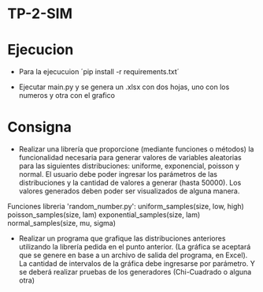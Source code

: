 # TP-2-SIM

# Ejecucion
- Para la ejecucuion
    ´pip install -r requirements.txt´

- Ejecutar main.py y se genera un .xlsx con dos hojas, uno con los numeros y otra con el grafico

# Consigna 
 - Realizar una librería que proporcione (mediante funciones o métodos) la funcionalidad necesaria
para generar valores de variables aleatorias para las siguientes distribuciones: uniforme, exponencial,
poisson y normal.
El usuario debe poder ingresar los parámetros de las distribuciones y la cantidad de valores a generar
(hasta 50000). Los valores generados deben poder ser visualizados de alguna manera.

Funciones libreria 'random_number.py':
    uniform_samples(size, low, high)
    poisson_samples(size, lam)
    exponential_samples(size, lam)
    normal_samples(size, mu, sigma)

 - Realizar un programa que grafique las distribuciones anteriores utilizando la librería pedida en el
punto anterior. (La gráfica se aceptará que se genere en base a un archivo de salida del programa, en
Excel).
La cantidad de intervalos de la gráfica debe ingresarse por parámetro. Y se deberá realizar pruebas
de los generadores (Chi-Cuadrado o alguna otra)
